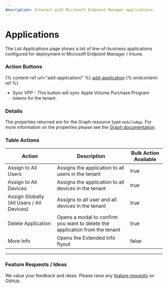```yaml
---
description: Interact with Microsoft Endpoint Manager applications.
---
```


# Applications

The List Applications page shows a list of line-of-business applications configured for deployment in Microsoft Endpoint Manager / Intune.

### Action Buttons

{% content-ref url="add-application/" %}
[add-application](add-application/)
{% endcontent-ref %}

* Sync VPP - This button will sync Apple Volume Purchase Program tokens for the tenant.

### Details

The properties returned are for the Graph resource type `mobileApp`. For more information on the properties please see the [Graph documentation](https://learn.microsoft.com/en-us/graph/api/resources/intune-apps-mobileapp?view=graph-rest-1.0#properties).

### Table Actions

<table><thead><tr><th>Action</th><th>Description</th><th data-type="checkbox">Bulk Action Available</th></tr></thead><tbody><tr><td>Assign to All Users</td><td>Assigns the application to all users in the tenant</td><td>true</td></tr><tr><td>Assign to All Devices</td><td>Assigns the application to all devices in the tenant</td><td>true</td></tr><tr><td>Assign Globally (All Users / All Devices)</td><td>Assigns to all user and all devices in the tenant</td><td>true</td></tr><tr><td>Delete Application</td><td>Opens a modal to confirm you want to delete the application from the tenant</td><td>true</td></tr><tr><td>More Info</td><td>Opens the Extended Info flyout</td><td>false</td></tr></tbody></table>

***

### Feature Requests / Ideas

We value your feedback and ideas. Please raise any [feature requests](https://github.com/KelvinTegelaar/CIPP/issues/new?assignees=\&labels=enhancement%2Cno-priority\&projects=\&template=feature.yml\&title=%5BFeature+Request%5D%3A+) on GitHub.
